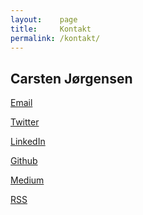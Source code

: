 ```yaml
---
layout:    page
title:     Kontakt
permalink: /kontakt/
---
```


## Carsten Jørgensen
<i class="fa fa-envelope"></i> [Email](mailto:carstenj@gmail.com)

<i class="fa fa-twitter"></i> [Twitter](https://twitter.com/carstenj)

<i class="fa fa-linkedin"></i> [LinkedIn](https://dk.linkedin.com/in/carstenjoergensen)

<i class="fa fa-github"></i> [Github](https://github.com/carsten-j)

<i class="fa fa-medium"></i> [Medium](https://medium.com/@carstenj)

<i class="fa fa-rss"></i> [RSS](http://carstenj.io/feed.xml)
